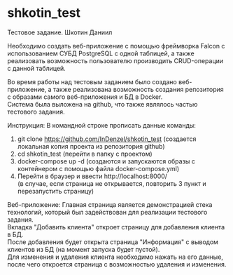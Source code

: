 # shkotin_test
Тестовое задание. Шкотин Даниил

Необходимо создать веб-приложение с помощью фреймворка Falcon с использованием СУБД PostgreSQL c одной таблицей, а также реализовать возможность пользователю производить CRUD-операции с данной таблицей.  

Во время работы над тестовым заданием было создано веб-приложение, а также реализована возможность создания репозитория с образами самого веб-приложения и БД в Docker.  
Система была выложена на github, что также являлось частью тестового задания.

Инструкция:
В командной строке прописать данные команды:
1) git clone https://github.com/InDenzel/shkotin_test (создается локальная копия проекта из репозитория github)
2) cd shkotin_test (перейти в папку с проектом)
3) docker-compose up -d (создаются и запускаются образы с контейнером с помощью файла docker-compose.yml)
4) Перейти в браузер и ввести http://localhost:8000/  
(в случае, если страница не открывается, повторить 3 пункт и перезапустить страницу)

Веб-приложение:
Главная страница является демонстрацией стека технологий, который был задействован для реализации тестового задания.  
Вкладка "Добавить клиента" откроет страницу для добавления клиента в БД.  
После добавления будет открыта страница "Информация" с выводом клиентов из БД (на момент запуска будет пустой).  
Для изменения и удаления клиента необходимо нажать на его данные, после чего откроется страница с возможностью удаления и изменения.
